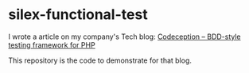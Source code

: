 # silex-functional-test

I wrote a article on my company's Tech blog: [Codeception – BDD-style testing framework for PHP](http://labs.septeni-technology.jp/none/codeception-bdd-style-testing-framework-for-php/ "Codeception – BDD-style testing framework for PHP")

This repository is the code to demonstrate for that blog.
